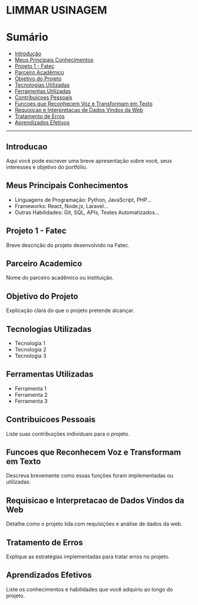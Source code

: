 # LIMMAR USINAGEM

# Sumário

- [Introdução](#introducao)
- [Meus Principais Conhecimentos](#meus-principais-conhecimentos)
- [Projeto 1 - Fatec](#projeto-1---fatec)
- [Parceiro Acadêmico](#parceiro-academico)
- [Objetivo do Projeto](#objetivo-do-projeto)
- [Tecnologias Utilizadas](#tecnologias-utilizadas)
- [Ferramentas Utilizadas](#ferramentas-utilizadas)
- [Contribuicoes Pessoais](#contribuicoes-pessoais)
- [Funcoes que Reconhecem Voz e Transformam em Texto](#funcoes-que-reconhecem-voz-e-transformam-em-texto)
- [Requisicao e Interpretacao de Dados Vindos da Web](#requisicao-e-interpretacao-de-dados-vindos-da-web)
- [Tratamento de Erros](#tratamento-de-erros)
- [Aprendizados Efetivos](#aprendizados-efetivos)

---

## Introducao
Aqui você pode escrever uma breve apresentação sobre você, seus interesses e objetivo do portfólio.

## Meus Principais Conhecimentos
- Linguagens de Programação: Python, JavaScript, PHP...
- Frameworks: React, Node.js, Laravel...
- Outras Habilidades: Git, SQL, APIs, Testes Automatizados...

## Projeto 1 - Fatec
Breve descrição do projeto desenvolvido na Fatec.

## Parceiro Academico
Nome do parceiro acadêmico ou instituição.

## Objetivo do Projeto
Explicação clara do que o projeto pretende alcançar.

## Tecnologias Utilizadas
- Tecnologia 1
- Tecnologia 2
- Tecnologia 3

## Ferramentas Utilizadas
- Ferramenta 1
- Ferramenta 2
- Ferramenta 3

## Contribuicoes Pessoais
Liste suas contribuições individuais para o projeto.

## Funcoes que Reconhecem Voz e Transformam em Texto
Descreva brevemente como essas funções foram implementadas ou utilizadas.

## Requisicao e Interpretacao de Dados Vindos da Web
Detalhe como o projeto lida com requisições e análise de dados da web.

## Tratamento de Erros
Explique as estratégias implementadas para tratar erros no projeto.

## Aprendizados Efetivos
Liste os conhecimentos e habilidades que você adquiriu ao longo do projeto.
